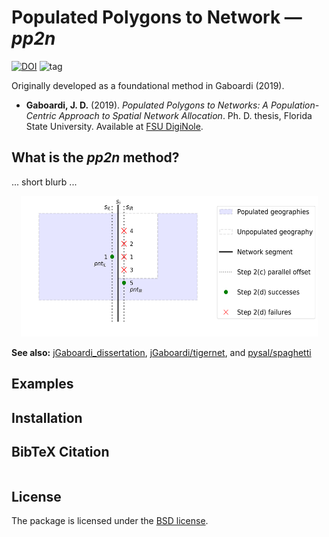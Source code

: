 # Populated Polygons to Network — *pp2n*
[![DOI](https://zenodo.org/badge/244989283.svg)](https://zenodo.org/badge/latestdoi/244989283) ![tag](https://img.shields.io/github/v/release/jGaboardi/pp2n?include_prereleases&sort=semver)

Originally developed as a foundational method in Gaboardi (2019).

 * **Gaboardi, J. D.** (2019). *Populated Polygons to Networks: A Population-Centric Approach to Spatial
Network Allocation*. Ph. D. thesis, Florida State University. Available at [FSU DigiNole](http://fsu.digital.flvc.org/islandora/object/fsu%3A722525).


## What is the *pp2n* method?

... short blurb ...

<p align="center">
<img src="figs/pp2n_concept.png" width="475" height="225" />
</p>


**See also:** [jGaboardi_dissertation](https://github.com/jGaboardi/jGaboardi_dissertation), [jGaboardi/tigernet](https://github.com/jGaboardi/tigernet), and [pysal/spaghetti](https://github.com/pysal/spaghetti)



## Examples


## Installation



## BibTeX Citation
```

```

## License
The package is licensed under the [BSD license](https://github.com/jGaboardi/pp2n/blob/master/LICENSE).
